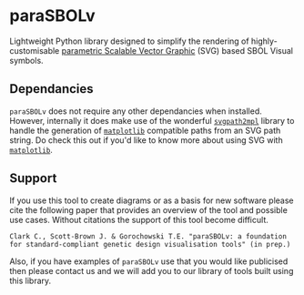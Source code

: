 # paraSBOLv

Lightweight Python library designed to simplify the rendering of highly-customisable [parametric Scalable Vector Graphic](http://parametric-svg.js.org) (SVG) based SBOL Visual symbols.

## Dependancies

`paraSBOLv` does not require any other dependancies when installed. However, internally it does make use of the wonderful [`svgpath2mpl`](https://github.com/nvictus/svgpath2mpl) library to handle the generation of [`matplotlib`](https://matplotlib.org) compatible paths from an SVG path string. Do check this out if you'd like to know more about using SVG with [`matplotlib`](https://matplotlib.org).

## Support

If you use this tool to create diagrams or as a basis for new software please cite the following paper that provides an overview of the tool and possible use cases. Without citations the support of this tool become difficult.

`Clark C., Scott-Brown J. & Gorochowski T.E. "paraSBOLv: a foundation for standard-compliant genetic design visualisation tools" (in prep.)`

Also, if you have examples of `paraSBOLv` use that you would like publicised then please contact us and we will add you to our library of tools built using this library.